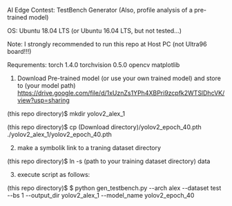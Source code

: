 AI Edge Contest: TestBench Generator
(Also, profile analysis of a pre-trained model)

OS: Ubuntu 18.04 LTS (or Ubuntu 16.04 LTS, but not tested...)

Note: I strongly recommended to run this repo at Host PC (not Ultra96 board!!!)

Requrements:
torch 1.4.0
torchvision 0.5.0
opencv
matplotlib

1. Download Pre-trained model (or use your own trained model) and store to (your model path)
https://drive.google.com/file/d/1xUznZs1YPh4XBPri9zcpfk2WTSlDhcVK/view?usp=sharing

(this repo directory)$ mkdir yolov2_alex_1

(this repo directory)$ cp (Download directory)/yolov2_epoch_40.pth ./yolov2_alex_1/yolov2_epoch_40.pth

2. make a symbolik link to a traning dataset directory

(this repo directory)$ ln -s (path to your training dataset directory) data

3. execute script as follows:

(this repo directory)$ $ python gen_testbench.py --arch alex --dataset test --bs 1 --output_dir yolov2_alex_1 --model_name yolov2_epoch_40
